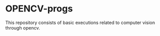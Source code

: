 # OPENCV-progs
This repository consists of basic executions related to computer vision through opencv.

